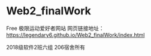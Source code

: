 # Web2_finalWork



Free  极限运动爱好者网站   网页链接地址：https://legendary6.github.io/Web2_finalWork/index.html




2018级软件2班六组   206宿舍所有 


